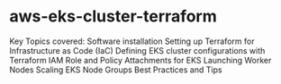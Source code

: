 # aws-eks-cluster-terraform


Key Topics covered:
Software installation
Setting up Terraform for Infrastructure as Code (IaC)
Defining EKS cluster configurations with Terraform
IAM Role and Policy Attachments for EKS
Launching Worker Nodes
Scaling EKS Node Groups
Best Practices and Tips
